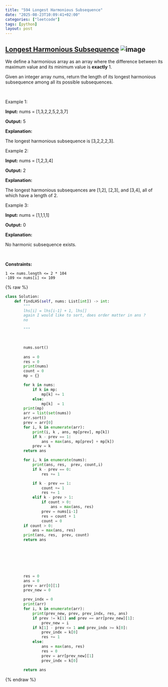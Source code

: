 ```yaml
---
title: "594 Longest Harmonious Subsequence"
date: "2025-08-23T10:09:41+02:00"
categories: ["leetcode"]
tags: [python]
layout: post
---
```


## [Longest Harmonious Subsequence](https://leetcode.com/problems/longest-harmonious-subsequence) ![image](https://img.shields.io/badge/Difficulty-Easy-brightgreen)

We define a harmonious array as an array where the difference between its maximum value and its minimum value is **exactly** 1.

Given an integer array nums, return the length of its longest harmonious subsequence among all its possible subsequences.

 

Example 1:

**Input:** nums = [1,3,2,2,5,2,3,7]

**Output:** 5

**Explanation:**

The longest harmonious subsequence is [3,2,2,2,3].

Example 2:

**Input:** nums = [1,2,3,4]

**Output:** 2

**Explanation:**

The longest harmonious subsequences are [1,2], [2,3], and [3,4], all of which have a length of 2.

Example 3:

**Input:** nums = [1,1,1,1]

**Output:** 0

**Explanation:**

No harmonic subsequence exists.

 

**Constraints:**

	1 <= nums.length <= 2 * 104
	-109 <= nums[i] <= 109

{% raw %}
```python
class Solution:
    def findLHS(self, nums: List[int]) -> int:
        """
        lhs[i] = lhs[i-1] + 1, lhs[]
        again I would like to sort, does order matter in ans ?
        no

        """

        

        nums.sort()
        
        ans = 0
        res = 0
        print(nums)
        count = 0
        mp = {}

        for k in nums:
            if k in mp:
                mp[k] += 1
            else:
                mp[k]  = 1
        print(mp)
        arr = list(set(nums))
        arr.sort()
        prev = arr[0]
        for i, k in enumerate(arr):
            print(i, k , ans, mp[prev], mp[k])
            if k - prev == 1:
                ans = max(ans, mp[prev] + mp[k])
            prev = k
        return ans

        for i, k in enumerate(nums):
            print(ans, res,  prev, count,i)
            if k - prev == 0:
                res += 1

            if k - prev == 1:
                count += 1
                res += 1
            elif k - prev > 1:
                if count > 0:
                    ans = max(ans, res)
                prev = nums[i-1]
                res = count + 1
                count = 0
        if count > 0:
            ans = max(ans, res)
        print(ans, res,  prev, count)
        return ans





        
        
        res = 0
        ans = 0
        prev = arr[0][1]
        prev_new = 0

        prev_indx = 0
        print(arr)
        for i, k in enumerate(arr):
            print(prev_new, prev, prev_indx, res, ans)
            if prev != k[1] and prev == arr[prev_new][1]:
                prev_new = i
            if k[1] - prev <= 1 and prev_indx >= k[0]:
                prev_indx = k[0]
                res += 1
            else:
                ans = max(ans, res)
                res = 0
                prev = arr[prev_new][1]
                prev_indx = k[0]
                
        return ans
```
{% endraw %}
